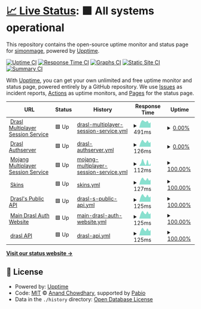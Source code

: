 # [📈 Live Status](https://simonmage.github.io/newwave-status-page): <!--live status--> **🟩 All systems operational**

This repository contains the open-source uptime monitor and status page for [simonmage](https://simonmage.github.io/newwave-status-page), powered by [Upptime](https://github.com/upptime/upptime).

[![Uptime CI](https://github.com/simonmage/newwave-status-page/workflows/Uptime%20CI/badge.svg)](https://github.com/simonmage/newwave-status-page/actions?query=workflow%3A%22Uptime+CI%22)
[![Response Time CI](https://github.com/simonmage/newwave-status-page/workflows/Response%20Time%20CI/badge.svg)](https://github.com/simonmage/newwave-status-page/actions?query=workflow%3A%22Response+Time+CI%22)
[![Graphs CI](https://github.com/simonmage/newwave-status-page/workflows/Graphs%20CI/badge.svg)](https://github.com/simonmage/newwave-status-page/actions?query=workflow%3A%22Graphs+CI%22)
[![Static Site CI](https://github.com/simonmage/newwave-status-page/workflows/Static%20Site%20CI/badge.svg)](https://github.com/simonmage/newwave-status-page/actions?query=workflow%3A%22Static+Site+CI%22)
[![Summary CI](https://github.com/simonmage/newwave-status-page/workflows/Summary%20CI/badge.svg)](https://github.com/simonmage/newwave-status-page/actions?query=workflow%3A%22Summary+CI%22)

With [Upptime](https://upptime.js.org), you can get your own unlimited and free uptime monitor and status page, powered entirely by a GitHub repository. We use [Issues](https://github.com/simonmage/newwave-status-page/issues) as incident reports, [Actions](https://github.com/simonmage/newwave-status-page/actions) as uptime monitors, and [Pages](https://simonmage.github.io/newwave-status-page) for the status page.

<!--start: status pages-->
<!-- This summary is generated by Upptime (https://github.com/upptime/upptime) -->
<!-- Do not edit this manually, your changes will be overwritten -->
<!-- prettier-ignore -->
| URL | Status | History | Response Time | Uptime |
| --- | ------ | ------- | ------------- | ------ |
| <img alt="" src="https://icons.duckduckgo.com/ip3/auth.newwave.fun.ico" height="13"> [Drasl Multiplayer Session Service](https://auth.newwave.fun/session) | 🟩 Up | [drasl-multiplayer-session-service.yml](https://github.com/SimonMage/NewWave-Status-Page/commits/HEAD/history/drasl-multiplayer-session-service.yml) | <details><summary><img alt="Response time graph" src="./graphs/drasl-multiplayer-session-service/response-time-week.png" height="20"> 491ms</summary><br><a href="https://simonmage.github.io/newwave-status-page/history/drasl-multiplayer-session-service"><img alt="Response time 955" src="https://img.shields.io/endpoint?url=https%3A%2F%2Fraw.githubusercontent.com%2FSimonMage%2FNewWave-Status-Page%2FHEAD%2Fapi%2Fdrasl-multiplayer-session-service%2Fresponse-time.json"></a><br><a href="https://simonmage.github.io/newwave-status-page/history/drasl-multiplayer-session-service"><img alt="24-hour response time 603" src="https://img.shields.io/endpoint?url=https%3A%2F%2Fraw.githubusercontent.com%2FSimonMage%2FNewWave-Status-Page%2FHEAD%2Fapi%2Fdrasl-multiplayer-session-service%2Fresponse-time-day.json"></a><br><a href="https://simonmage.github.io/newwave-status-page/history/drasl-multiplayer-session-service"><img alt="7-day response time 491" src="https://img.shields.io/endpoint?url=https%3A%2F%2Fraw.githubusercontent.com%2FSimonMage%2FNewWave-Status-Page%2FHEAD%2Fapi%2Fdrasl-multiplayer-session-service%2Fresponse-time-week.json"></a><br><a href="https://simonmage.github.io/newwave-status-page/history/drasl-multiplayer-session-service"><img alt="30-day response time 1379" src="https://img.shields.io/endpoint?url=https%3A%2F%2Fraw.githubusercontent.com%2FSimonMage%2FNewWave-Status-Page%2FHEAD%2Fapi%2Fdrasl-multiplayer-session-service%2Fresponse-time-month.json"></a><br><a href="https://simonmage.github.io/newwave-status-page/history/drasl-multiplayer-session-service"><img alt="1-year response time 955" src="https://img.shields.io/endpoint?url=https%3A%2F%2Fraw.githubusercontent.com%2FSimonMage%2FNewWave-Status-Page%2FHEAD%2Fapi%2Fdrasl-multiplayer-session-service%2Fresponse-time-year.json"></a></details> | <details><summary><a href="https://simonmage.github.io/newwave-status-page/history/drasl-multiplayer-session-service">0.00%</a></summary><a href="https://simonmage.github.io/newwave-status-page/history/drasl-multiplayer-session-service"><img alt="All-time uptime 95.23%" src="https://img.shields.io/endpoint?url=https%3A%2F%2Fraw.githubusercontent.com%2FSimonMage%2FNewWave-Status-Page%2FHEAD%2Fapi%2Fdrasl-multiplayer-session-service%2Fuptime.json"></a><br><a href="https://simonmage.github.io/newwave-status-page/history/drasl-multiplayer-session-service"><img alt="24-hour uptime 0.00%" src="https://img.shields.io/endpoint?url=https%3A%2F%2Fraw.githubusercontent.com%2FSimonMage%2FNewWave-Status-Page%2FHEAD%2Fapi%2Fdrasl-multiplayer-session-service%2Fuptime-day.json"></a><br><a href="https://simonmage.github.io/newwave-status-page/history/drasl-multiplayer-session-service"><img alt="7-day uptime 0.00%" src="https://img.shields.io/endpoint?url=https%3A%2F%2Fraw.githubusercontent.com%2FSimonMage%2FNewWave-Status-Page%2FHEAD%2Fapi%2Fdrasl-multiplayer-session-service%2Fuptime-week.json"></a><br><a href="https://simonmage.github.io/newwave-status-page/history/drasl-multiplayer-session-service"><img alt="30-day uptime 73.40%" src="https://img.shields.io/endpoint?url=https%3A%2F%2Fraw.githubusercontent.com%2FSimonMage%2FNewWave-Status-Page%2FHEAD%2Fapi%2Fdrasl-multiplayer-session-service%2Fuptime-month.json"></a><br><a href="https://simonmage.github.io/newwave-status-page/history/drasl-multiplayer-session-service"><img alt="1-year uptime 95.23%" src="https://img.shields.io/endpoint?url=https%3A%2F%2Fraw.githubusercontent.com%2FSimonMage%2FNewWave-Status-Page%2FHEAD%2Fapi%2Fdrasl-multiplayer-session-service%2Fuptime-year.json"></a></details>
| <img alt="" src="https://icons.duckduckgo.com/ip3/auth.newwave.fun.ico" height="13"> [Drasl Authserver](https://auth.newwave.fun/auth) | 🟩 Up | [drasl-authserver.yml](https://github.com/SimonMage/NewWave-Status-Page/commits/HEAD/history/drasl-authserver.yml) | <details><summary><img alt="Response time graph" src="./graphs/drasl-authserver/response-time-week.png" height="20"> 126ms</summary><br><a href="https://simonmage.github.io/newwave-status-page/history/drasl-authserver"><img alt="Response time 253" src="https://img.shields.io/endpoint?url=https%3A%2F%2Fraw.githubusercontent.com%2FSimonMage%2FNewWave-Status-Page%2FHEAD%2Fapi%2Fdrasl-authserver%2Fresponse-time.json"></a><br><a href="https://simonmage.github.io/newwave-status-page/history/drasl-authserver"><img alt="24-hour response time 162" src="https://img.shields.io/endpoint?url=https%3A%2F%2Fraw.githubusercontent.com%2FSimonMage%2FNewWave-Status-Page%2FHEAD%2Fapi%2Fdrasl-authserver%2Fresponse-time-day.json"></a><br><a href="https://simonmage.github.io/newwave-status-page/history/drasl-authserver"><img alt="7-day response time 126" src="https://img.shields.io/endpoint?url=https%3A%2F%2Fraw.githubusercontent.com%2FSimonMage%2FNewWave-Status-Page%2FHEAD%2Fapi%2Fdrasl-authserver%2Fresponse-time-week.json"></a><br><a href="https://simonmage.github.io/newwave-status-page/history/drasl-authserver"><img alt="30-day response time 454" src="https://img.shields.io/endpoint?url=https%3A%2F%2Fraw.githubusercontent.com%2FSimonMage%2FNewWave-Status-Page%2FHEAD%2Fapi%2Fdrasl-authserver%2Fresponse-time-month.json"></a><br><a href="https://simonmage.github.io/newwave-status-page/history/drasl-authserver"><img alt="1-year response time 253" src="https://img.shields.io/endpoint?url=https%3A%2F%2Fraw.githubusercontent.com%2FSimonMage%2FNewWave-Status-Page%2FHEAD%2Fapi%2Fdrasl-authserver%2Fresponse-time-year.json"></a></details> | <details><summary><a href="https://simonmage.github.io/newwave-status-page/history/drasl-authserver">0.00%</a></summary><a href="https://simonmage.github.io/newwave-status-page/history/drasl-authserver"><img alt="All-time uptime 95.23%" src="https://img.shields.io/endpoint?url=https%3A%2F%2Fraw.githubusercontent.com%2FSimonMage%2FNewWave-Status-Page%2FHEAD%2Fapi%2Fdrasl-authserver%2Fuptime.json"></a><br><a href="https://simonmage.github.io/newwave-status-page/history/drasl-authserver"><img alt="24-hour uptime 0.00%" src="https://img.shields.io/endpoint?url=https%3A%2F%2Fraw.githubusercontent.com%2FSimonMage%2FNewWave-Status-Page%2FHEAD%2Fapi%2Fdrasl-authserver%2Fuptime-day.json"></a><br><a href="https://simonmage.github.io/newwave-status-page/history/drasl-authserver"><img alt="7-day uptime 0.00%" src="https://img.shields.io/endpoint?url=https%3A%2F%2Fraw.githubusercontent.com%2FSimonMage%2FNewWave-Status-Page%2FHEAD%2Fapi%2Fdrasl-authserver%2Fuptime-week.json"></a><br><a href="https://simonmage.github.io/newwave-status-page/history/drasl-authserver"><img alt="30-day uptime 73.40%" src="https://img.shields.io/endpoint?url=https%3A%2F%2Fraw.githubusercontent.com%2FSimonMage%2FNewWave-Status-Page%2FHEAD%2Fapi%2Fdrasl-authserver%2Fuptime-month.json"></a><br><a href="https://simonmage.github.io/newwave-status-page/history/drasl-authserver"><img alt="1-year uptime 95.23%" src="https://img.shields.io/endpoint?url=https%3A%2F%2Fraw.githubusercontent.com%2FSimonMage%2FNewWave-Status-Page%2FHEAD%2Fapi%2Fdrasl-authserver%2Fuptime-year.json"></a></details>
| <img alt="" src="https://icons.duckduckgo.com/ip3/session.minecraft.net.ico" height="13"> [Mojang Multiplayer Session Service](http://session.minecraft.net) | 🟩 Up | [mojang-multiplayer-session-service.yml](https://github.com/SimonMage/NewWave-Status-Page/commits/HEAD/history/mojang-multiplayer-session-service.yml) | <details><summary><img alt="Response time graph" src="./graphs/mojang-multiplayer-session-service/response-time-week.png" height="20"> 112ms</summary><br><a href="https://simonmage.github.io/newwave-status-page/history/mojang-multiplayer-session-service"><img alt="Response time 132" src="https://img.shields.io/endpoint?url=https%3A%2F%2Fraw.githubusercontent.com%2FSimonMage%2FNewWave-Status-Page%2FHEAD%2Fapi%2Fmojang-multiplayer-session-service%2Fresponse-time.json"></a><br><a href="https://simonmage.github.io/newwave-status-page/history/mojang-multiplayer-session-service"><img alt="24-hour response time 158" src="https://img.shields.io/endpoint?url=https%3A%2F%2Fraw.githubusercontent.com%2FSimonMage%2FNewWave-Status-Page%2FHEAD%2Fapi%2Fmojang-multiplayer-session-service%2Fresponse-time-day.json"></a><br><a href="https://simonmage.github.io/newwave-status-page/history/mojang-multiplayer-session-service"><img alt="7-day response time 112" src="https://img.shields.io/endpoint?url=https%3A%2F%2Fraw.githubusercontent.com%2FSimonMage%2FNewWave-Status-Page%2FHEAD%2Fapi%2Fmojang-multiplayer-session-service%2Fresponse-time-week.json"></a><br><a href="https://simonmage.github.io/newwave-status-page/history/mojang-multiplayer-session-service"><img alt="30-day response time 226" src="https://img.shields.io/endpoint?url=https%3A%2F%2Fraw.githubusercontent.com%2FSimonMage%2FNewWave-Status-Page%2FHEAD%2Fapi%2Fmojang-multiplayer-session-service%2Fresponse-time-month.json"></a><br><a href="https://simonmage.github.io/newwave-status-page/history/mojang-multiplayer-session-service"><img alt="1-year response time 132" src="https://img.shields.io/endpoint?url=https%3A%2F%2Fraw.githubusercontent.com%2FSimonMage%2FNewWave-Status-Page%2FHEAD%2Fapi%2Fmojang-multiplayer-session-service%2Fresponse-time-year.json"></a></details> | <details><summary><a href="https://simonmage.github.io/newwave-status-page/history/mojang-multiplayer-session-service">100.00%</a></summary><a href="https://simonmage.github.io/newwave-status-page/history/mojang-multiplayer-session-service"><img alt="All-time uptime 100.00%" src="https://img.shields.io/endpoint?url=https%3A%2F%2Fraw.githubusercontent.com%2FSimonMage%2FNewWave-Status-Page%2FHEAD%2Fapi%2Fmojang-multiplayer-session-service%2Fuptime.json"></a><br><a href="https://simonmage.github.io/newwave-status-page/history/mojang-multiplayer-session-service"><img alt="24-hour uptime 100.00%" src="https://img.shields.io/endpoint?url=https%3A%2F%2Fraw.githubusercontent.com%2FSimonMage%2FNewWave-Status-Page%2FHEAD%2Fapi%2Fmojang-multiplayer-session-service%2Fuptime-day.json"></a><br><a href="https://simonmage.github.io/newwave-status-page/history/mojang-multiplayer-session-service"><img alt="7-day uptime 100.00%" src="https://img.shields.io/endpoint?url=https%3A%2F%2Fraw.githubusercontent.com%2FSimonMage%2FNewWave-Status-Page%2FHEAD%2Fapi%2Fmojang-multiplayer-session-service%2Fuptime-week.json"></a><br><a href="https://simonmage.github.io/newwave-status-page/history/mojang-multiplayer-session-service"><img alt="30-day uptime 100.00%" src="https://img.shields.io/endpoint?url=https%3A%2F%2Fraw.githubusercontent.com%2FSimonMage%2FNewWave-Status-Page%2FHEAD%2Fapi%2Fmojang-multiplayer-session-service%2Fuptime-month.json"></a><br><a href="https://simonmage.github.io/newwave-status-page/history/mojang-multiplayer-session-service"><img alt="1-year uptime 100.00%" src="https://img.shields.io/endpoint?url=https%3A%2F%2Fraw.githubusercontent.com%2FSimonMage%2FNewWave-Status-Page%2FHEAD%2Fapi%2Fmojang-multiplayer-session-service%2Fuptime-year.json"></a></details>
| <img alt="" src="https://icons.duckduckgo.com/ip3/auth.newwave.fun.ico" height="13"> [Skins](https://auth.newwave.fun) | 🟩 Up | [skins.yml](https://github.com/SimonMage/NewWave-Status-Page/commits/HEAD/history/skins.yml) | <details><summary><img alt="Response time graph" src="./graphs/skins/response-time-week.png" height="20"> 127ms</summary><br><a href="https://simonmage.github.io/newwave-status-page/history/skins"><img alt="Response time 991" src="https://img.shields.io/endpoint?url=https%3A%2F%2Fraw.githubusercontent.com%2FSimonMage%2FNewWave-Status-Page%2FHEAD%2Fapi%2Fskins%2Fresponse-time.json"></a><br><a href="https://simonmage.github.io/newwave-status-page/history/skins"><img alt="24-hour response time 163" src="https://img.shields.io/endpoint?url=https%3A%2F%2Fraw.githubusercontent.com%2FSimonMage%2FNewWave-Status-Page%2FHEAD%2Fapi%2Fskins%2Fresponse-time-day.json"></a><br><a href="https://simonmage.github.io/newwave-status-page/history/skins"><img alt="7-day response time 127" src="https://img.shields.io/endpoint?url=https%3A%2F%2Fraw.githubusercontent.com%2FSimonMage%2FNewWave-Status-Page%2FHEAD%2Fapi%2Fskins%2Fresponse-time-week.json"></a><br><a href="https://simonmage.github.io/newwave-status-page/history/skins"><img alt="30-day response time 825" src="https://img.shields.io/endpoint?url=https%3A%2F%2Fraw.githubusercontent.com%2FSimonMage%2FNewWave-Status-Page%2FHEAD%2Fapi%2Fskins%2Fresponse-time-month.json"></a><br><a href="https://simonmage.github.io/newwave-status-page/history/skins"><img alt="1-year response time 991" src="https://img.shields.io/endpoint?url=https%3A%2F%2Fraw.githubusercontent.com%2FSimonMage%2FNewWave-Status-Page%2FHEAD%2Fapi%2Fskins%2Fresponse-time-year.json"></a></details> | <details><summary><a href="https://simonmage.github.io/newwave-status-page/history/skins">100.00%</a></summary><a href="https://simonmage.github.io/newwave-status-page/history/skins"><img alt="All-time uptime 99.57%" src="https://img.shields.io/endpoint?url=https%3A%2F%2Fraw.githubusercontent.com%2FSimonMage%2FNewWave-Status-Page%2FHEAD%2Fapi%2Fskins%2Fuptime.json"></a><br><a href="https://simonmage.github.io/newwave-status-page/history/skins"><img alt="24-hour uptime 100.00%" src="https://img.shields.io/endpoint?url=https%3A%2F%2Fraw.githubusercontent.com%2FSimonMage%2FNewWave-Status-Page%2FHEAD%2Fapi%2Fskins%2Fuptime-day.json"></a><br><a href="https://simonmage.github.io/newwave-status-page/history/skins"><img alt="7-day uptime 100.00%" src="https://img.shields.io/endpoint?url=https%3A%2F%2Fraw.githubusercontent.com%2FSimonMage%2FNewWave-Status-Page%2FHEAD%2Fapi%2Fskins%2Fuptime-week.json"></a><br><a href="https://simonmage.github.io/newwave-status-page/history/skins"><img alt="30-day uptime 99.93%" src="https://img.shields.io/endpoint?url=https%3A%2F%2Fraw.githubusercontent.com%2FSimonMage%2FNewWave-Status-Page%2FHEAD%2Fapi%2Fskins%2Fuptime-month.json"></a><br><a href="https://simonmage.github.io/newwave-status-page/history/skins"><img alt="1-year uptime 99.57%" src="https://img.shields.io/endpoint?url=https%3A%2F%2Fraw.githubusercontent.com%2FSimonMage%2FNewWave-Status-Page%2FHEAD%2Fapi%2Fskins%2Fuptime-year.json"></a></details>
| <img alt="" src="https://icons.duckduckgo.com/ip3/auth.newwave.fun.ico" height="13"> [Drasl's Public API](https://auth.newwave.fun/auth) | 🟩 Up | [drasl-s-public-api.yml](https://github.com/SimonMage/NewWave-Status-Page/commits/HEAD/history/drasl-s-public-api.yml) | <details><summary><img alt="Response time graph" src="./graphs/drasl-s-public-api/response-time-week.png" height="20"> 125ms</summary><br><a href="https://simonmage.github.io/newwave-status-page/history/drasl-s-public-api"><img alt="Response time 378" src="https://img.shields.io/endpoint?url=https%3A%2F%2Fraw.githubusercontent.com%2FSimonMage%2FNewWave-Status-Page%2FHEAD%2Fapi%2Fdrasl-s-public-api%2Fresponse-time.json"></a><br><a href="https://simonmage.github.io/newwave-status-page/history/drasl-s-public-api"><img alt="24-hour response time 161" src="https://img.shields.io/endpoint?url=https%3A%2F%2Fraw.githubusercontent.com%2FSimonMage%2FNewWave-Status-Page%2FHEAD%2Fapi%2Fdrasl-s-public-api%2Fresponse-time-day.json"></a><br><a href="https://simonmage.github.io/newwave-status-page/history/drasl-s-public-api"><img alt="7-day response time 125" src="https://img.shields.io/endpoint?url=https%3A%2F%2Fraw.githubusercontent.com%2FSimonMage%2FNewWave-Status-Page%2FHEAD%2Fapi%2Fdrasl-s-public-api%2Fresponse-time-week.json"></a><br><a href="https://simonmage.github.io/newwave-status-page/history/drasl-s-public-api"><img alt="30-day response time 445" src="https://img.shields.io/endpoint?url=https%3A%2F%2Fraw.githubusercontent.com%2FSimonMage%2FNewWave-Status-Page%2FHEAD%2Fapi%2Fdrasl-s-public-api%2Fresponse-time-month.json"></a><br><a href="https://simonmage.github.io/newwave-status-page/history/drasl-s-public-api"><img alt="1-year response time 378" src="https://img.shields.io/endpoint?url=https%3A%2F%2Fraw.githubusercontent.com%2FSimonMage%2FNewWave-Status-Page%2FHEAD%2Fapi%2Fdrasl-s-public-api%2Fresponse-time-year.json"></a></details> | <details><summary><a href="https://simonmage.github.io/newwave-status-page/history/drasl-s-public-api">100.00%</a></summary><a href="https://simonmage.github.io/newwave-status-page/history/drasl-s-public-api"><img alt="All-time uptime 99.59%" src="https://img.shields.io/endpoint?url=https%3A%2F%2Fraw.githubusercontent.com%2FSimonMage%2FNewWave-Status-Page%2FHEAD%2Fapi%2Fdrasl-s-public-api%2Fuptime.json"></a><br><a href="https://simonmage.github.io/newwave-status-page/history/drasl-s-public-api"><img alt="24-hour uptime 100.00%" src="https://img.shields.io/endpoint?url=https%3A%2F%2Fraw.githubusercontent.com%2FSimonMage%2FNewWave-Status-Page%2FHEAD%2Fapi%2Fdrasl-s-public-api%2Fuptime-day.json"></a><br><a href="https://simonmage.github.io/newwave-status-page/history/drasl-s-public-api"><img alt="7-day uptime 100.00%" src="https://img.shields.io/endpoint?url=https%3A%2F%2Fraw.githubusercontent.com%2FSimonMage%2FNewWave-Status-Page%2FHEAD%2Fapi%2Fdrasl-s-public-api%2Fuptime-week.json"></a><br><a href="https://simonmage.github.io/newwave-status-page/history/drasl-s-public-api"><img alt="30-day uptime 99.96%" src="https://img.shields.io/endpoint?url=https%3A%2F%2Fraw.githubusercontent.com%2FSimonMage%2FNewWave-Status-Page%2FHEAD%2Fapi%2Fdrasl-s-public-api%2Fuptime-month.json"></a><br><a href="https://simonmage.github.io/newwave-status-page/history/drasl-s-public-api"><img alt="1-year uptime 99.59%" src="https://img.shields.io/endpoint?url=https%3A%2F%2Fraw.githubusercontent.com%2FSimonMage%2FNewWave-Status-Page%2FHEAD%2Fapi%2Fdrasl-s-public-api%2Fuptime-year.json"></a></details>
| <img alt="" src="https://icons.duckduckgo.com/ip3/auth.newwave.fun.ico" height="13"> [Main Drasl Auth Website](https://auth.newwave.fun/) | 🟩 Up | [main-drasl-auth-website.yml](https://github.com/SimonMage/NewWave-Status-Page/commits/HEAD/history/main-drasl-auth-website.yml) | <details><summary><img alt="Response time graph" src="./graphs/main-drasl-auth-website/response-time-week.png" height="20"> 125ms</summary><br><a href="https://simonmage.github.io/newwave-status-page/history/main-drasl-auth-website"><img alt="Response time 789" src="https://img.shields.io/endpoint?url=https%3A%2F%2Fraw.githubusercontent.com%2FSimonMage%2FNewWave-Status-Page%2FHEAD%2Fapi%2Fmain-drasl-auth-website%2Fresponse-time.json"></a><br><a href="https://simonmage.github.io/newwave-status-page/history/main-drasl-auth-website"><img alt="24-hour response time 161" src="https://img.shields.io/endpoint?url=https%3A%2F%2Fraw.githubusercontent.com%2FSimonMage%2FNewWave-Status-Page%2FHEAD%2Fapi%2Fmain-drasl-auth-website%2Fresponse-time-day.json"></a><br><a href="https://simonmage.github.io/newwave-status-page/history/main-drasl-auth-website"><img alt="7-day response time 125" src="https://img.shields.io/endpoint?url=https%3A%2F%2Fraw.githubusercontent.com%2FSimonMage%2FNewWave-Status-Page%2FHEAD%2Fapi%2Fmain-drasl-auth-website%2Fresponse-time-week.json"></a><br><a href="https://simonmage.github.io/newwave-status-page/history/main-drasl-auth-website"><img alt="30-day response time 1235" src="https://img.shields.io/endpoint?url=https%3A%2F%2Fraw.githubusercontent.com%2FSimonMage%2FNewWave-Status-Page%2FHEAD%2Fapi%2Fmain-drasl-auth-website%2Fresponse-time-month.json"></a><br><a href="https://simonmage.github.io/newwave-status-page/history/main-drasl-auth-website"><img alt="1-year response time 789" src="https://img.shields.io/endpoint?url=https%3A%2F%2Fraw.githubusercontent.com%2FSimonMage%2FNewWave-Status-Page%2FHEAD%2Fapi%2Fmain-drasl-auth-website%2Fresponse-time-year.json"></a></details> | <details><summary><a href="https://simonmage.github.io/newwave-status-page/history/main-drasl-auth-website">100.00%</a></summary><a href="https://simonmage.github.io/newwave-status-page/history/main-drasl-auth-website"><img alt="All-time uptime 99.57%" src="https://img.shields.io/endpoint?url=https%3A%2F%2Fraw.githubusercontent.com%2FSimonMage%2FNewWave-Status-Page%2FHEAD%2Fapi%2Fmain-drasl-auth-website%2Fuptime.json"></a><br><a href="https://simonmage.github.io/newwave-status-page/history/main-drasl-auth-website"><img alt="24-hour uptime 100.00%" src="https://img.shields.io/endpoint?url=https%3A%2F%2Fraw.githubusercontent.com%2FSimonMage%2FNewWave-Status-Page%2FHEAD%2Fapi%2Fmain-drasl-auth-website%2Fuptime-day.json"></a><br><a href="https://simonmage.github.io/newwave-status-page/history/main-drasl-auth-website"><img alt="7-day uptime 100.00%" src="https://img.shields.io/endpoint?url=https%3A%2F%2Fraw.githubusercontent.com%2FSimonMage%2FNewWave-Status-Page%2FHEAD%2Fapi%2Fmain-drasl-auth-website%2Fuptime-week.json"></a><br><a href="https://simonmage.github.io/newwave-status-page/history/main-drasl-auth-website"><img alt="30-day uptime 99.92%" src="https://img.shields.io/endpoint?url=https%3A%2F%2Fraw.githubusercontent.com%2FSimonMage%2FNewWave-Status-Page%2FHEAD%2Fapi%2Fmain-drasl-auth-website%2Fuptime-month.json"></a><br><a href="https://simonmage.github.io/newwave-status-page/history/main-drasl-auth-website"><img alt="1-year uptime 99.57%" src="https://img.shields.io/endpoint?url=https%3A%2F%2Fraw.githubusercontent.com%2FSimonMage%2FNewWave-Status-Page%2FHEAD%2Fapi%2Fmain-drasl-auth-website%2Fuptime-year.json"></a></details>
| <img alt="" src="https://icons.duckduckgo.com/ip3/auth.newwave.fun.ico" height="13"> [drasl API](https://auth.newwave.fun/session/minecraft/profile) | 🟩 Up | [drasl-api.yml](https://github.com/SimonMage/NewWave-Status-Page/commits/HEAD/history/drasl-api.yml) | <details><summary><img alt="Response time graph" src="./graphs/drasl-api/response-time-week.png" height="20"> 125ms</summary><br><a href="https://simonmage.github.io/newwave-status-page/history/drasl-api"><img alt="Response time 350" src="https://img.shields.io/endpoint?url=https%3A%2F%2Fraw.githubusercontent.com%2FSimonMage%2FNewWave-Status-Page%2FHEAD%2Fapi%2Fdrasl-api%2Fresponse-time.json"></a><br><a href="https://simonmage.github.io/newwave-status-page/history/drasl-api"><img alt="24-hour response time 161" src="https://img.shields.io/endpoint?url=https%3A%2F%2Fraw.githubusercontent.com%2FSimonMage%2FNewWave-Status-Page%2FHEAD%2Fapi%2Fdrasl-api%2Fresponse-time-day.json"></a><br><a href="https://simonmage.github.io/newwave-status-page/history/drasl-api"><img alt="7-day response time 125" src="https://img.shields.io/endpoint?url=https%3A%2F%2Fraw.githubusercontent.com%2FSimonMage%2FNewWave-Status-Page%2FHEAD%2Fapi%2Fdrasl-api%2Fresponse-time-week.json"></a><br><a href="https://simonmage.github.io/newwave-status-page/history/drasl-api"><img alt="30-day response time 406" src="https://img.shields.io/endpoint?url=https%3A%2F%2Fraw.githubusercontent.com%2FSimonMage%2FNewWave-Status-Page%2FHEAD%2Fapi%2Fdrasl-api%2Fresponse-time-month.json"></a><br><a href="https://simonmage.github.io/newwave-status-page/history/drasl-api"><img alt="1-year response time 350" src="https://img.shields.io/endpoint?url=https%3A%2F%2Fraw.githubusercontent.com%2FSimonMage%2FNewWave-Status-Page%2FHEAD%2Fapi%2Fdrasl-api%2Fresponse-time-year.json"></a></details> | <details><summary><a href="https://simonmage.github.io/newwave-status-page/history/drasl-api">100.00%</a></summary><a href="https://simonmage.github.io/newwave-status-page/history/drasl-api"><img alt="All-time uptime 99.58%" src="https://img.shields.io/endpoint?url=https%3A%2F%2Fraw.githubusercontent.com%2FSimonMage%2FNewWave-Status-Page%2FHEAD%2Fapi%2Fdrasl-api%2Fuptime.json"></a><br><a href="https://simonmage.github.io/newwave-status-page/history/drasl-api"><img alt="24-hour uptime 100.00%" src="https://img.shields.io/endpoint?url=https%3A%2F%2Fraw.githubusercontent.com%2FSimonMage%2FNewWave-Status-Page%2FHEAD%2Fapi%2Fdrasl-api%2Fuptime-day.json"></a><br><a href="https://simonmage.github.io/newwave-status-page/history/drasl-api"><img alt="7-day uptime 100.00%" src="https://img.shields.io/endpoint?url=https%3A%2F%2Fraw.githubusercontent.com%2FSimonMage%2FNewWave-Status-Page%2FHEAD%2Fapi%2Fdrasl-api%2Fuptime-week.json"></a><br><a href="https://simonmage.github.io/newwave-status-page/history/drasl-api"><img alt="30-day uptime 99.93%" src="https://img.shields.io/endpoint?url=https%3A%2F%2Fraw.githubusercontent.com%2FSimonMage%2FNewWave-Status-Page%2FHEAD%2Fapi%2Fdrasl-api%2Fuptime-month.json"></a><br><a href="https://simonmage.github.io/newwave-status-page/history/drasl-api"><img alt="1-year uptime 99.58%" src="https://img.shields.io/endpoint?url=https%3A%2F%2Fraw.githubusercontent.com%2FSimonMage%2FNewWave-Status-Page%2FHEAD%2Fapi%2Fdrasl-api%2Fuptime-year.json"></a></details>

<!--end: status pages-->

[**Visit our status website →**](https://simonmage.github.io/newwave-status-page)

## 📄 License

- Powered by: [Upptime](https://github.com/upptime/upptime)
- Code: [MIT](./LICENSE) © [Anand Chowdhary](https://anandchowdhary.com), supported by [Pabio](https://pabio.com)
- Data in the `./history` directory: [Open Database License](https://opendatacommons.org/licenses/odbl/1-0/)
